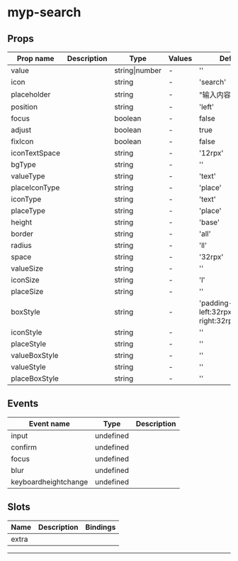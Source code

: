 # myp-search

## Props

| Prop name     | Description | Type           | Values | Default                                   |
| ------------- | ----------- | -------------- | ------ | ----------------------------------------- |
| value         |             | string\|number | -      | ''                                        |
| icon          |             | string         | -      | 'search'                                  |
| placeholder   |             | string         | -      | "输入内容开始搜索"                        |
| position      |             | string         | -      | 'left'                                    |
| focus         |             | boolean        | -      | false                                     |
| adjust        |             | boolean        | -      | true                                      |
| fixIcon       |             | boolean        | -      | false                                     |
| iconTextSpace |             | string         | -      | '12rpx'                                   |
| bgType        |             | string         | -      | ''                                        |
| valueType     |             | string         | -      | 'text'                                    |
| placeIconType |             | string         | -      | 'place'                                   |
| iconType      |             | string         | -      | 'text'                                    |
| placeType     |             | string         | -      | 'place'                                   |
| height        |             | string         | -      | 'base'                                    |
| border        |             | string         | -      | 'all'                                     |
| radius        |             | string         | -      | 'll'                                      |
| space         |             | string         | -      | '32rpx'                                   |
| valueSize     |             | string         | -      | ''                                        |
| iconSize      |             | string         | -      | 'l'                                       |
| placeSize     |             | string         | -      | ''                                        |
| boxStyle      |             | string         | -      | 'padding-left:32rpx;padding-right:32rpx;' |
| iconStyle     |             | string         | -      | ''                                        |
| placeStyle    |             | string         | -      | ''                                        |
| valueBoxStyle |             | string         | -      | ''                                        |
| valueStyle    |             | string         | -      | ''                                        |
| placeBoxStyle |             | string         | -      | ''                                        |

## Events

| Event name           | Type      | Description |
| -------------------- | --------- | ----------- |
| input                | undefined |
| confirm              | undefined |
| focus                | undefined |
| blur                 | undefined |
| keyboardheightchange | undefined |

## Slots

| Name  | Description | Bindings |
| ----- | ----------- | -------- |
| extra |             |          |

---
